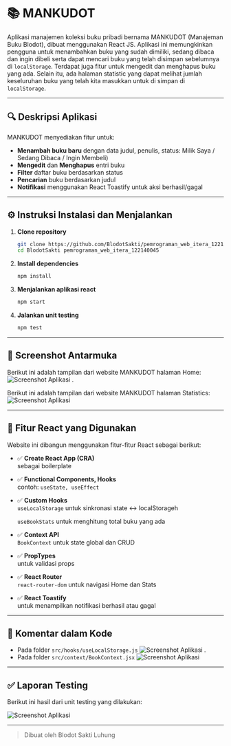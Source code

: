 # 📚 MANKUDOT

Aplikasi manajemen koleksi buku pribadi bernama MANKUDOT (Manajeman Buku Blodot), dibuat menggunakan React JS. Aplikasi ini memungkinkan pengguna untuk menambahkan buku yang sudah dimiliki, sedang dibaca dan ingin dibeli serta dapat mencari buku yang telah disimpan sebelumnya di `localStorage`. Terdapat juga fitur untuk mengedit dan menghapus buku yang ada. Selain itu, ada halaman statistic yang dapat melihat jumlah keseluruhan buku yang telah kita masukkan untuk di simpan di `localStorage`.

---

## 🔍 Deskripsi Aplikasi

MANKUDOT menyediakan fitur untuk:
- **Menambah buku baru** dengan data judul, penulis, status: Milik Saya / Sedang Dibaca / Ingin Membeli)  
- **Mengedit** dan **Menghapus** entri buku  
- **Filter** daftar buku berdasarkan status  
- **Pencarian** buku berdasarkan judul  
- **Notifikasi** menggunakan React Toastify untuk aksi berhasil/gagal  

---

## ⚙️ Instruksi Instalasi dan Menjalankan

1. **Clone repository**  
   ```bash
   git clone https://github.com/BlodotSakti/pemrograman_web_itera_122140045.git
   cd BlodotSakti pemrograman_web_itera_122140045

2. **Install dependencies**  
   ```bash
   npm install

3. **Menjalankan aplikasi react**  
   ```bash
   npm start

4. **Jalankan unit testing**  
   ```bash
   npm test

---

## 📸 Screenshot Antarmuka

Berikut ini adalah tampilan dari website MANKUDOT halaman Home:
![Screenshot Aplikasi](./src/assets/Images/halamanHome.png) 
.

Berikut ini adalah tampilan dari website MANKUDOT halaman Statistics:
![Screenshot Aplikasi](./src/assets/Images/halamanStats.png)

---

## 🚀 Fitur React yang Digunakan
Website ini dibangun menggunakan fitur-fitur React sebagai berikut:

- ✅ **Create React App (CRA)**  
  sebagai boilerplate

- ✅ **Functional Components, Hooks**  
  contoh: `useState, useEffect`

- ✅ **Custom Hooks**  
  `useLocalStorage` untuk sinkronasi state ↔️ localStorageh
  
  `useBookStats` untuk menghitung total buku yang ada

- ✅ **Context API**  
  `BookContext` untuk state global dan CRUD

- ✅ **PropTypes**  
  untuk validasi props

- ✅ **React Router**  
  `react-router-dom` untuk navigasi Home dan Stats

- ✅ **React Toastify**  
  untuk menampilkan notifikasi berhasil atau gagal

---

## 📝 Komentar dalam Kode

- Pada folder `src/hooks/useLocalStorage.js`
![Screenshot Aplikasi](./src/assets/Images/komentarHooks.png)
.
- Pada folder `src/context/BookContext.jsx`
![Screenshot Aplikasi](./src/assets/Images/komentarContext.png)

---

## ✅ Laporan Testing
Berikut ini hasil dari unit testing yang dilakukan:

![Screenshot Aplikasi](./src/assets/Images/ujiUnitTesting.png)


---
> Dibuat oleh Blodot Sakti Luhung
